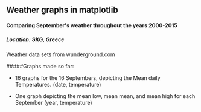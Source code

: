 ## Weather graphs in matplotlib
#### Comparing September's weather throughout the years 2000-2015
##### Location: SKG, Greece

Weather data sets from wunderground.com

#####Graphs made so far:
* 16 graphs for the 16 Septembers, depicting the Mean daily Temperatures.
(date, temperature)

* One graph depicting the mean low, mean mean, and mean high for each
September
(year, temperature)

